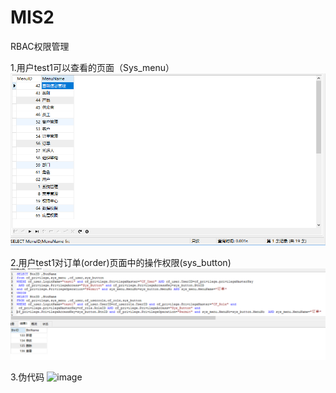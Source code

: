 # MIS2
RBAC权限管理

1.用户test1可以查看的页面（Sys_menu）
![image](https://github.com/neverever03/MIS2/blob/master/RBAC1.PNG)

2.用户test1对订单(order)页面中的操作权限(sys_button)
![image](https://github.com/neverever03/MIS2/blob/master/RBAC2.PNG)

3.伪代码
![image](https://github.com/neverever03/MIS2/blob/master/RBAC3.PNG)

          
